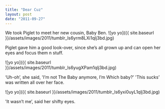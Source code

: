 ```yaml
---
title: "Dear Cuz"
layout: post
date: "2011-09-27"
---
```


We took Piglet to meet her new cousin, Baby Ben. ![yo yo]({{ site.baseurl }}/assets/images/2011/tumblr_ls6yrm8LXi1qlj3bd.jpg)

Piglet gave him a good look-over, since she’s all grown up and can open her eyes and focus them n stuff.

![yo yo]({{ site.baseurl }}/assets/images/2011/tumblr_ls6yugXPam1qlj3bd.jpg)

‘Uh-oh’, she said, 'I’m not The Baby anymore, I’m Which baby?’ 'This sucks’ was written all over her face.

![yo yo]({{ site.baseurl }}/assets/images/2011/tumblr_ls6yxi0uyL1qlj3bd.jpg)

'It wasn’t me’, said her shifty eyes.
